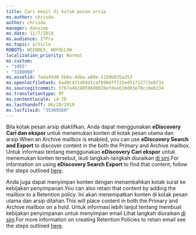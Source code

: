```yaml
---
title: Cari email di kotak pesan arsip
ms.author: chrisda
author: chrisda
manager: dansimp
ms.date: 11/7/2018
ms.audience: ITPro
ms.topic: article
ROBOTS: NOINDEX, NOFOLLOW
localization_priority: Normal
ms.custom:
- "1055"
- "3100008"
ms.assetid: 7eda49d0-5b6e-4dba-a89e-1150b835a353
ms.openlocfilehash: 6a40c421d89d1caf89007ff25ed51712773e073e
ms.sourcegitcommit: 5fb7a4b28859690020efdea630d03e70cc0e6334
ms.translationtype: MT
ms.contentlocale: id-ID
ms.lasthandoff: 06/28/2019
ms.locfileid: "35369560"
---
```

<span data-ttu-id="6713a-102">Bila kotak pesan arsip diaktifkan, Anda dapat menggunakan **eDiscovery Cari dan ekspor** untuk menemukan konten di kotak pesan utama dan arsip.</span><span class="sxs-lookup"><span data-stu-id="6713a-102">When an Archive mailbox is enabled, you can use **eDiscovery Search and Export** to discover content in the both the Primary and Archive mailbox.</span></span> <span data-ttu-id="6713a-103">Untuk informasi tentang menggunakan **eDiscovery Cari ekspor** untuk menemukan konten tersebut, ikuti langkah-langkah diuraikan [di sini](https://docs.microsoft.com/office365/securitycompliance/export-search-results).</span><span class="sxs-lookup"><span data-stu-id="6713a-103">For information on using **eDiscovery Search Export** to find that content, follow the steps outlined [here](https://docs.microsoft.com/office365/securitycompliance/export-search-results).</span></span>
  
<span data-ttu-id="6713a-104">Anda juga dapat menyimpan konten dengan menambahkan kotak surat ke kebijakan penyimpanan.</span><span class="sxs-lookup"><span data-stu-id="6713a-104">You can also retain that content by adding the mailbox to a Retention policy.</span></span> <span data-ttu-id="6713a-105">Ini akan menempatkan konten di kotak pesan utama dan arsip ditahan.</span><span class="sxs-lookup"><span data-stu-id="6713a-105">This will place content in both the Primary and Archive mailbox on a hold.</span></span> <span data-ttu-id="6713a-106">Untuk informasi lebih lanjut tentang membuat kebijakan penyimpanan untuk menyimpan email Lihat langkah diuraikan [di sini](https://docs.microsoft.com/Office365/securitycompliance/retention-policies).</span><span class="sxs-lookup"><span data-stu-id="6713a-106">For more information on creating Retention Policies to retain email see the steps outlined [here](https://docs.microsoft.com/Office365/securitycompliance/retention-policies).</span></span>
  